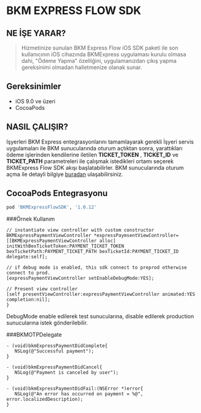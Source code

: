 # BKM EXPRESS FLOW SDK


## NE İŞE YARAR?

> Hizmetinize sunulan BKM Express Flow iOS SDK paketi ile son kullanıcının iOS cihazında BKMExpress uygulaması kurulu olmasa dahi, "Ödeme Yapma" özelliğini, uygulamanızdan çıkış yapma gereksinimi olmadan halletmenize olanak sunar.

## Gereksinimler

- iOS 9.0 ve üzeri
- CocoaPods

## NASIL ÇALIŞIR?

Işyerleri BKM Express entegrasyonlarını tamamlayarak gerekli İşyeri servis uygulamaları ile BKM sunucularında oturum açtıktan sonra, yarattıkları ödeme işlerinden kendilerine iletilen **TICKET_TOKEN** , **TICKET_ID** ve **TICKET_PATH** parametreleri ile çalışmak istedikleri ortamı seçerek BKMExpress Flow SDK akışı başlatabilirler.
BKM sunucularında oturum açma ile detayli bilgiye [buradan](https://test-api.bkmexpress.com.tr/docs) ulaşabilirsiniz.

## CocoaPods Entegrasyonu

```ruby
pod 'BKMExpressFlowSDK', '1.0.12'
```

###Örnek Kullanım 

```objc
// instantiate view controller with custom constructor
BKMExpressPaymentViewController *expressPaymsentViewController= [[BKMExpressPaymentViewController alloc] initWithBexTicketToken:PAYMENT_TICKET_TOKEN bexTicketPath:PAYMENT_TICKET_PATH bexTicketId:PAYMENT_TICKET_ID delegate:self];

// if debug mode is enabled, this sdk connect to preprod otherwise connect to prod.
[expressPaymentViewController setEnableDebugMode:YES];

// Present view controller
[self presentViewController:expressPaymentViewController animated:YES completion:nil];
}
```
DebugMode enable edilerek test sunucularına, disable edilerek production sunucularına istek gönderilebilir.

###BKMOTPDelegate

```objc
- (void)bkmExpressPaymentDidComplete{
   NSLog(@"Successful payment");
}

- (void)bkmExpressPaymentDidCancel{
   NSLog(@"Payment is canceled by user");
}

- (void)bkmExpressPaymentDidFail:(NSError *)error{
   NSLog(@"An error has occurred on payment = %@", error.localizedDescription);
}
```


